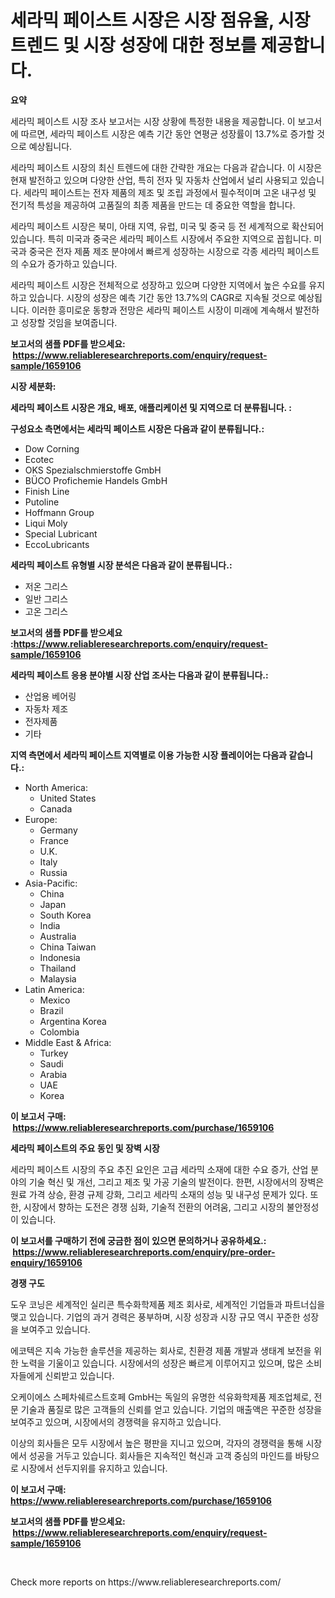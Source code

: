 <p><h1>세라믹 페이스트 시장은 시장 점유율, 시장 트렌드 및 시장 성장에 대한 정보를 제공합니다.</h1></p><p><strong>요약</strong></p>
<p><p>세라믹 페이스트 시장 조사 보고서는 시장 상황에 특정한 내용을 제공합니다. 이 보고서에 따르면, 세라믹 페이스트 시장은 예측 기간 동안 연평균 성장률이 13.7%로 증가할 것으로 예상됩니다.</p><p>세라믹 페이스트 시장의 최신 트렌드에 대한 간략한 개요는 다음과 같습니다. 이 시장은 현재 발전하고 있으며 다양한 산업, 특히 전자 및 자동차 산업에서 널리 사용되고 있습니다. 세라믹 페이스트는 전자 제품의 제조 및 조립 과정에서 필수적이며 고온 내구성 및 전기적 특성을 제공하여 고품질의 최종 제품을 만드는 데 중요한 역할을 합니다.</p><p>세라믹 페이스트 시장은 북미, 아태 지역, 유럽, 미국 및 중국 등 전 세계적으로 확산되어 있습니다. 특히 미국과 중국은 세라믹 페이스트 시장에서 주요한 지역으로 꼽힙니다. 미국과 중국은 전자 제품 제조 분야에서 빠르게 성장하는 시장으로 각종 세라믹 페이스트의 수요가 증가하고 있습니다.</p><p>세라믹 페이스트 시장은 전체적으로 성장하고 있으며 다양한 지역에서 높은 수요를 유지하고 있습니다. 시장의 성장은 예측 기간 동안 13.7%의 CAGR로 지속될 것으로 예상됩니다. 이러한 흥미로운 동향과 전망은 세라믹 페이스트 시장이 미래에 계속해서 발전하고 성장할 것임을 보여줍니다.</p></p>
<p><strong>보고서의 샘플 PDF를 받으세요: &nbsp;<a href="https://www.reliableresearchreports.com/enquiry/request-sample/1659106">https://www.reliableresearchreports.com/enquiry/request-sample/1659106</a></strong></p>
<p><strong>시장 세분화:</strong></p>
<p><strong> 세라믹 페이스트 시장은 개요, 배포, 애플리케이션 및 지역으로 더 분류됩니다. :</strong></p>
<p><strong>구성요소 측면에서는 세라믹 페이스트 시장은 다음과 같이 분류됩니다.:</strong></p>
<p><ul><li>Dow Corning</li><li>Ecotec</li><li>OKS Spezialschmierstoffe GmbH</li><li>BÜCO Profichemie Handels GmbH</li><li>Finish Line</li><li>Putoline</li><li>Hoffmann Group</li><li>Liqui Moly</li><li>Special Lubricant</li><li>EccoLubricants</li></ul></p>
<p><strong> 세라믹 페이스트 유형별 시장 분석은 다음과 같이 분류됩니다.:</strong></p>
<p><ul><li>저온 그리스</li><li>일반 그리스</li><li>고온 그리스</li></ul></p>
<p><strong>보고서의 샘플 PDF를 받으세요 :<a href="https://www.reliableresearchreports.com/enquiry/request-sample/1659106">https://www.reliableresearchreports.com/enquiry/request-sample/1659106</a></strong></p>
<p><strong> 세라믹 페이스트 응용 분야별 시장 산업 조사는 다음과 같이 분류됩니다.:</strong></p>
<p><ul><li>산업용 베어링</li><li>자동차 제조</li><li>전자제품</li><li>기타</li></ul></p>
<p><strong>지역 측면에서 세라믹 페이스트 지역별로 이용 가능한 시장 플레이어는 다음과 같습니다.:</strong></p>
<p><ul>
    <li>
        North America:
        <ul>
            <li>United States</li>
            <li>Canada</li>
        </ul>
    </li>
    <li>
        Europe:
        <ul>
            <li>Germany</li>
            <li>France</li>
            <li>U.K.</li>
            <li>Italy</li>
            <li>Russia</li>
        </ul>
    </li>
    <li>
        Asia-Pacific:
        <ul>
            <li>China</li>
            <li>Japan</li>
            <li>South Korea</li>
            <li>India</li>
            <li>Australia</li>
            <li>China Taiwan</li>
            <li>Indonesia</li>
            <li>Thailand</li>
            <li>Malaysia</li>
        </ul>
    </li>
    <li>
        Latin America:
        <ul>
            <li>Mexico</li>
            <li>Brazil</li>
            <li>Argentina Korea</li>
            <li>Colombia</li>
        </ul>
    </li>
    <li>
        Middle East & Africa:
        <ul>
            <li>Turkey</li>
            <li>Saudi</li>
            <li>Arabia</li>
            <li>UAE</li>
            <li>Korea</li>
        </ul>
    </li>
    </ul></p>
<p><strong>이 보고서 구매: &nbsp;<a href="https://www.reliableresearchreports.com/purchase/1659106">https://www.reliableresearchreports.com/purchase/1659106</a></strong></p>
<p><strong>세라믹 페이스트의 주요 동인 및 장벽 시장</strong></p>
<p><p>세라믹 페이스트 시장의 주요 추진 요인은 고급 세라믹 소재에 대한 수요 증가, 산업 분야의 기술 혁신 및 개선, 그리고 제조 및 가공 기술의 발전이다. 한편, 시장에서의 장벽은 원료 가격 상승, 환경 규제 강화, 그리고 세라믹 소재의 성능 및 내구성 문제가 있다. 또한, 시장에서 향하는 도전은 경쟁 심화, 기술적 전환의 어려움, 그리고 시장의 불안정성이 있습니다.</p></p>
<p><strong>이 보고서를 구매하기 전에 궁금한 점이 있으면 문의하거나 공유하세요.: &nbsp;<a href="https://www.reliableresearchreports.com/enquiry/pre-order-enquiry/1659106">https://www.reliableresearchreports.com/enquiry/pre-order-enquiry/1659106</a></strong></p>
<p><strong>경쟁 구도</strong></p>
<p><p>도우 코닝은 세계적인 실리콘 특수화학제품 제조 회사로, 세계적인 기업들과 파트너십을 맺고 있습니다. 기업의 과거 경력은 풍부하며, 시장 성장과 시장 규모 역시 꾸준한 성장을 보여주고 있습니다. </p><p>에코텍은 지속 가능한 솔루션을 제공하는 회사로, 친환경 제품 개발과 생태계 보전을 위한 노력을 기울이고 있습니다. 시장에서의 성장은 빠르게 이루어지고 있으며, 많은 소비자들에게 신뢰받고 있습니다. </p><p>오케이에스 스페차쉐르스트호페 GmbH는 독일의 유명한 석유화학제품 제조업체로, 전문 기술과 품질로 많은 고객들의 신뢰를 얻고 있습니다. 기업의 매출액은 꾸준한 성장을 보여주고 있으며, 시장에서의 경쟁력을 유지하고 있습니다.</p><p>이상의 회사들은 모두 시장에서 높은 평판을 지니고 있으며, 각자의 경쟁력을 통해 시장에서 성공을 거두고 있습니다. 회사들은 지속적인 혁신과 고객 중심의 마인드를 바탕으로 시장에서 선두지위를 유지하고 있습니다.</p></p>
<p><strong>이 보고서 구매: &nbsp; <a href="https://www.reliableresearchreports.com/purchase/1659106">https://www.reliableresearchreports.com/purchase/1659106</a></strong></p>
<p><strong>보고서의 샘플 PDF를 받으세요: &nbsp;<a href="https://www.reliableresearchreports.com/enquiry/request-sample/1659106">https://www.reliableresearchreports.com/enquiry/request-sample/1659106</a></strong><strong></strong></p>
<p>&nbsp;</p>
<p>Check more reports on https://www.reliableresearchreports.com/</p>